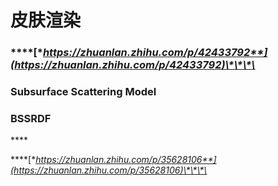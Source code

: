 # 皮肤渲染

### \*\*\*\*[**https://zhuanlan.zhihu.com/p/42433792**](https://zhuanlan.zhihu.com/p/42433792)\*\*\*\*

### **Subsurface Scattering Model**

### **BSSRDF**

\*\*\*\*

\*\*\*\*[**https://zhuanlan.zhihu.com/p/35628106**](https://zhuanlan.zhihu.com/p/35628106)\*\*\*\*

